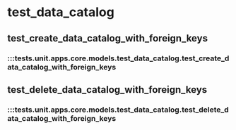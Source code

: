# test_data_catalog

## test_create_data_catalog_with_foreign_keys

### :::tests.unit.apps.core.models.test_data_catalog.test_create_data_catalog_with_foreign_keys

## test_delete_data_catalog_with_foreign_keys

### :::tests.unit.apps.core.models.test_data_catalog.test_delete_data_catalog_with_foreign_keys

